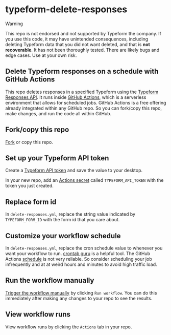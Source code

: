 # typeform-delete-responses

> [!WARNING]  
> This repo is not endorsed and not supported by Typeform the company. If you use this code, it may have unintended consequences, including deleting Typeform data that you did not want deleted, and that is **not recoverable**. It has not been thoroughly tested. There are likely bugs and edge cases. Use at your own risk.

## Delete Typeform responses on a schedule with GitHub Actions
This repo deletes responses in a specified Typeform using the [Typeform Responses API](https://www.typeform.com/developers/responses/). It runs inside [GitHub Actions](https://docs.github.com/en/actions), which is a  serverless environment that allows for scheduled jobs. GitHub Actions is a free offering already integrated within any GitHub repo. So you can fork/copy this repo, make changes, and run the code all within GitHub.

## Fork/copy this repo
[Fork](https://docs.github.com/en/pull-requests/collaborating-with-pull-requests/working-with-forks) or copy this repo.

## Set up your Typeform API token
Create a [Typeform API token](https://www.typeform.com/developers/get-started/personal-access-token/) and save the value to your desktop.

In your new repo, add an [Actions secret](https://docs.github.com/en/actions/security-guides/using-secrets-in-github-actions) called `TYPEFORM_API_TOKEN` with the token you just created.

## Replace form id
In `delete-responses.yml`, replace the string value indicated by `TYPEFORM_FORM_ID` with the form id that you care about.

## Customize your workflow schedule
In `delete-responses.yml`, replace the cron schedule value to whenever you want your workflow to run. [crontab guru](https://crontab.guru/) is a helpful tool. The GitHub Actions [schedule](https://docs.github.com/en/actions/using-workflows/events-that-trigger-workflows#schedule) is not very reliable. So consider scheduling your job infrequently and at at weird hours and minutes to avoid high traffic load.

## Run the workflow manually
[Trigger the workflow manually](https://docs.github.com/en/actions/using-workflows/manually-running-a-workflow) by clicking `Run workflow`. You can do this immediately after making any changes to your repo to see the results.

## View workflow runs
View workflow runs by clicking the `Actions` tab in your repo.
